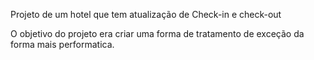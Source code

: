 Projeto de um hotel que tem atualização de Check-in e check-out

O objetivo do projeto era criar uma forma de tratamento de exceção da forma mais performatica.